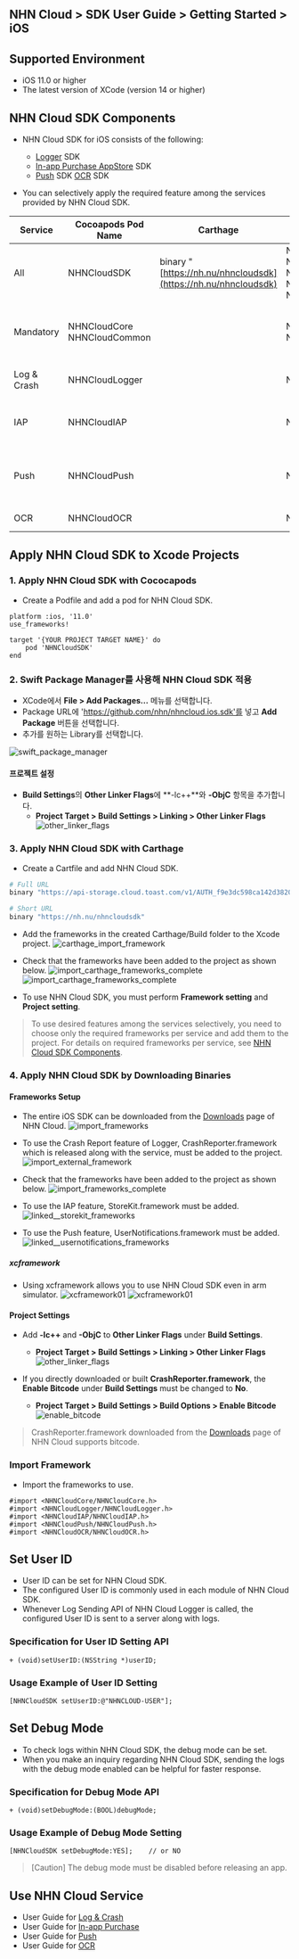 ## NHN Cloud > SDK User Guide > Getting Started > iOS

## Supported Environment

* iOS 11.0 or higher
* The latest version of XCode (version 14 or higher)

## NHN Cloud SDK Components

* NHN Cloud SDK for iOS consists of the following:
    * [Logger](./log-collector-ios) SDK
    * [In-app Purchase AppStore](./iap-ios) SDK
    * [Push](./push-ios) SDK
     [OCR](./creditcard-recognizer-ios) SDK

* You can selectively apply the required feature among the services provided by NHN Cloud SDK.

| Service | Cocoapods Pod Name | Carthage | Framework | Deployment Target | Dependency | Build Settings |
| --- | --- | --- | --- | --- | --- | --- |
| All | NHNCloudSDK | binary "[https://nh.nu/nhncloudsdk](https://nh.nu/nhncloudsdk) | NHNCloudCore.framework<br>NHNCloudCommon.framework<br>NHNCloudLogger.framework<br>NHNCloudIAP.framework<br>NHNCloudPush.framework |  |  |  |
| Mandatory | NHNCloudCore<br>NHNCloudCommon |  | NHNCloudCore.framework<br>NHNCloudCommon.framework | 11.0 |  | OTHER\_LDFLAGS = (<br>"-ObjC",<br>"-lc++"<br>); |
| Log & Crash | NHNCloudLogger |  | NHNCloudLogger.framework | 11.0 | [External & Optional]<br>\* CrashReporter.framework (NHNCloud) |  |
| IAP | NHNCloudIAP |  | NHNCloudIAP.framework | 11.0 | \* StoreKit.framework<br><br>[Optional]<br>\* libsqlite3.tdb |  |
| Push | NHNCloudPush |  | NHNCloudPush.framework | 11.0 | \* UserNotifications.framework<br><br>[Optional]<br>\* PushKit.framework |  |
| OCR | NHNCloudOCR |  | NHNCloudOCR.framework | 11.0 | \* Vision.framework<br>\* AVFoundation.framework |  |

## Apply NHN Cloud SDK to Xcode Projects

### 1. Apply NHN Cloud SDK with Cococapods

* Create a Podfile and add a pod for NHN Cloud SDK.

```podspec
platform :ios, '11.0'
use_frameworks!

target '{YOUR PROJECT TARGET NAME}' do
    pod 'NHNCloudSDK'
end
```

### 2. Swift Package Manager를 사용해 NHN Cloud SDK 적용

* XCode에서 **File > Add Packages...** 메뉴를 선택합니다.
* Package URL에 'https://github.com/nhn/nhncloud.ios.sdk'를 넣고 **Add Package** 버튼을 선택합니다.
* 추가를 원하는 Library를 선택합니다.

![swift_package_manager](https://static.toastoven.net/toastcloud/sdk/ios/swiftpackagemanager01.png)

#### 프로젝트 설정

* **Build Settings**의 **Other Linker Flags**에 **-lc++**와 **-ObjC** 항목을 추가합니다.
    * **Project Target > Build Settings > Linking > Other Linker Flags**
![other_linker_flags](https://static.toastoven.net/toastcloud/sdk/ios/overview_settings_flags_202206.png)

### 3. Apply NHN Cloud SDK with Carthage

* Create a Cartfile and add NHN Cloud SDK.

```sh
# Full URL
binary "https://api-storage.cloud.toast.com/v1/AUTH_f9e3dc598ca142d3820e1c19343d5428/carthage/NHNCloudSDK.json"

# Short URL
binary "https://nh.nu/nhncloudsdk"
```

* Add the frameworks in the created Carthage/Build folder to the Xcode project.
![carthage_import_framework](https://static.toastoven.net/toastcloud/sdk/ios/carthage01_202206.png)

* Check that the frameworks have been added to the project as shown below.
![import_carthage_frameworks_complete](https://static.toastoven.net/toastcloud/sdk/ios/carthage02_202206.png)
![import_carthage_frameworks_complete](https://static.toastoven.net/toastcloud/sdk/ios/carthage03_202206.png)

* To use NHN Cloud SDK, you must perform **Framework setting** and **Project setting**.

> To use desired features among the services selectively, you need to choose only the required frameworks per service and add them to the project.
> For details on required frameworks per service, see [NHN Cloud SDK Components](./getting-started-ios/#toast-sdk).

### 4. Apply NHN Cloud SDK by Downloading Binaries

#### Frameworks Setup

* The entire iOS SDK can be downloaded from the [Downloads](../../../Download/#toast-sdk) page of NHN Cloud.
![import_frameworks](https://static.toastoven.net/toastcloud/sdk/ios/overview_import_frameworks_folder_202206.png)

* To use the Crash Report feature of Logger, CrashReporter.framework which is released along with the service, must be added to the project.
![import_external_framework](https://static.toastoven.net/toastcloud/sdk/ios/overview_import_external_folder_202206.png)

* Check that the frameworks have been added to the project as shown below.
![import_frameworks_complete](https://static.toastoven.net/toastcloud/sdk/ios/overview_import_complete_folder_202206.png)

* To use the IAP feature, StoreKit.framework must be added.
![linked__storekit_frameworks](https://static.toastoven.net/toastcloud/sdk/ios/overview_link_frameworks_StoreKit_202206.png)

* To use the Push feature, UserNotifications.framework must be added.
![linked__usernotifications_frameworks](https://static.toastoven.net/toastcloud/sdk/ios/overview_link_frameworks_UserNotifications_202206.png)

##### xcframework
* Using xcframework allows you to use NHN Cloud SDK even in arm simulator.
![xcframework01](https://static.toastoven.net/toastcloud/sdk/ios/xcframework01_202206.png)
![xcframework01](https://static.toastoven.net/toastcloud/sdk/ios/xcframework02_202206.png)

#### Project Settings

* Add **-lc++** and **-ObjC** to **Other Linker Flags** under **Build Settings**.
    * **Project Target > Build Settings > Linking > Other Linker Flags**
![other_linker_flags](https://static.toastoven.net/toastcloud/sdk/ios/overview_settings_flags_202206.png)

* If you directly downloaded or built **CrashReporter.framework**, the **Enable Bitcode** under **Build Settings** must be changed to **No**.
    * **Project Target > Build Settings > Build Options > Enable Bitcode**
![enable_bitcode](https://static.toastoven.net/toastcloud/sdk/ios/overview_settings_flags_202206.png)
> CrashReporter.framework downloaded from the [Downloads](../../../Download/#toast-sdk) page of NHN Cloud supports bitcode.

### Import Framework

* Import the frameworks to use.

```objc
#import <NHNCloudCore/NHNCloudCore.h>
#import <NHNCloudLogger/NHNCloudLogger.h>
#import <NHNCloudIAP/NHNCloudIAP.h>
#import <NHNCloudPush/NHNCloudPush.h>
#import <NHNCloudOCR/NHNCloudOCR.h>
```

## Set User ID

* User ID can be set for NHN Cloud SDK.
* The configured User ID is commonly used in each module of NHN Cloud SDK.
* Whenever Log Sending API of NHN Cloud Logger is called, the configured User ID is sent to a server along with logs.

### Specification for User ID Setting API

```objc
+ (void)setUserID:(NSString *)userID;
```

### Usage Example of User ID Setting

```objc
[NHNCloudSDK setUserID:@"NHNCLOUD-USER"];
```
## Set Debug Mode

* To check logs within NHN Cloud SDK, the debug mode can be set.
* When you make an inquiry regarding NHN Cloud SDK, sending the logs with the debug mode enabled can be helpful for faster response.

### Specification for Debug Mode API


```objc
+ (void)setDebugMode:(BOOL)debugMode;
```

### Usage Example of Debug Mode Setting

```objc
[NHNCloudSDK setDebugMode:YES];    // or NO
```

> [Caution] The debug mode must be disabled before releasing an app.

## Use NHN Cloud Service

* User Guide for [Log & Crash](./log-collector-ios)
* User Guide for [In-app Purchase](./iap-ios)
* User Guide for [Push](./push-ios)
* User Guide for [OCR](./creditcard-recognizer-ios)
